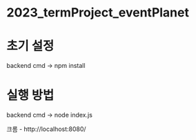# 2023_termProject_eventPlanet

# 초기 설정

backend cmd -> npm install

# 실행 방법

backend cmd -> node index.js

크롬 - http://localhost:8080/
